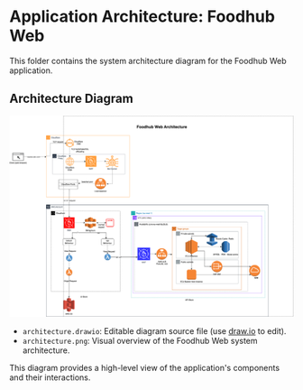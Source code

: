 # Application Architecture: Foodhub Web

This folder contains the system architecture diagram for the Foodhub Web application.

## Architecture Diagram

![Architecture Diagram](architecture.png)

- `architecture.drawio`: Editable diagram source file (use [draw.io](https://app.diagrams.net/) to edit).
- `architecture.png`: Visual overview of the Foodhub Web system architecture.

This diagram provides a high-level view of the application's components and their interactions.
